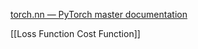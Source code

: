 [torch.nn — PyTorch master documentation](https://pytorch.org/docs/master/nn.html#loss-functions)

[[Loss Function Cost Function]]